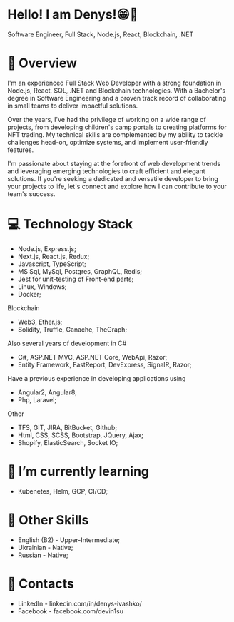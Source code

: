 # Hello! I am Denys!😁🤙
Software Engineer, Full Stack, Node.js, React, Blockchain, .NET

# 🔎 Overview

I'm an experienced Full Stack Web Developer with a strong foundation in Node.js, React, SQL, .NET and Blockchain technologies. With a Bachelor's degree in Software Engineering and a proven track record of collaborating in small teams to deliver impactful solutions.

Over the years, I've had the privilege of working on a wide range of projects, from developing children's camp portals to creating platforms for NFT trading. My technical skills are complemented by my ability to tackle challenges head-on, optimize systems, and implement user-friendly features.

I'm passionate about staying at the forefront of web development trends and leveraging emerging technologies to craft efficient and elegant solutions. If you're seeking a dedicated and versatile developer to bring your projects to life, let's connect and explore how I can contribute to your team's success.

# 💻 Technology Stack

- Node.js, Express.js;
- Next.js, React.js, Redux;
- Javascript, TypeScript;
- MS Sql, MySql, Postgres, GraphQL, Redis;
- Jest for unit-testing of Front-end parts;
- Linux, Windows;
- Docker;

Blockchain
- Web3, Ether.js;
- Solidity, Truffle, Ganache, TheGraph;

Also several years of development in C#
- С#, ASP.NET MVC, ASP.NET Core, WebApi, Razor;
- Entity Framework, FastReport, DevExpress, SignalR, Razor;

Have a previous experience in developing applications using
- Angular2, Angular8;
- Php, Laravel;

Other
- TFS, GIT, JIRA, BitBucket, Github;
- Html, CSS, SCSS, Bootstrap, JQuery, Ajax;
- Shopify, ElasticSearch, Socket IO;

# 🌱 I’m currently learning
- Kubenetes, Helm, GCP, CI/CD;

# 📑 Other Skills
- English (B2) - Upper-Intermediate;
- Ukrainian - Native;
- Russian - Native;

# 📱 Contacts

- LinkedIn - linkedin.com/in/denys-ivashko/
- Facebook - facebook.com/devin1su

<!--
**DeVin1su/DeVin1su** is a ✨ _special_ ✨ repository because its `README.md` (this file) appears on your GitHub profile.
-->
